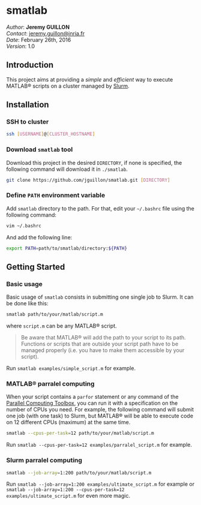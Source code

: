 # smatlab

_Author_: **Jeremy GUILLON**  
_Contact_: [jeremy.guillon@inria.fr](mailto:jeremy.guillon@inria.fr)  
_Date_: February 26th, 2016  
_Version_: 1.0


## Introduction

This project aims at providing a _simple_ and _efficient_ way to execute MATLAB&reg; scripts on a cluster managed by [Slurm](http://slurm.schedmd.com/).


## Installation

### SSH to cluster
```bash
ssh [USERNAME]@[CLUSTER_HOSTNAME]
```

### Download `smatlab` tool
Download this project in the desired `DIRECTORY`, if none is specified, the following command will download it in `./smatlab`.
```bash
git clone https://github.com/jguillon/smatlab.git [DIRECTORY]
```

### Define `PATH` environment variable
Add `smatlab` directory to the path. For that, edit your `~/.bashrc` file using the following command:
```bash
vim ~/.bashrc
```
And add the following line:
```bash
export PATH=path/to/smatlab/directory:${PATH}
```


## Getting Started

### Basic usage

Basic usage of `smatlab` consists in submitting one single job to Slurm. It can be done like this: 
```bash
smatlab path/to/your/matlab/script.m
```
where `script.m` can be any MATLAB&reg; script.

> Be aware that MATLAB&reg; will add the path to your script to its path. Functions or scripts that are outside your script path have to be managed properly (i.e. you have to make them accessible by your script).

Run `smatlab examples/simple_script.m` for example.

### MATLAB&reg; parralel computing

When your script contains a `parfor` statement or any command of the [Parallel Computing Toolbox](http://www.mathworks.com/products/parallel-computing/index.html?s_tid=gn_loc_drop), you can run it with a specification on the number of CPUs you need. For example, the following command will submit one job (with one task) to Slurm, but MATLAB&reg; will be able to execute code on 12 different CPUs (maximum) at the same time.
```bash
smatlab --cpus-per-task=12 path/to/your/matlab/script.m
```

Run `smatlab --cpus-per-task=12 examples/parralel_script.m` for example.

### Slurm parralel computing

```bash
smatlab --job-array=1:200 path/to/your/matlab/script.m
```

Run `smatlab --job-array=1:200 examples/ultimate_script.m` for example or `smatlab --job-array=1:200 --cpus-per-task=12 examples/ultimate_script.m` for even more magic.
